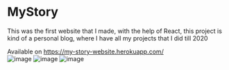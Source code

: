 # MyStory
This was the first website that I made, with the help of React, this project is kind of a personal blog, where I have all my projects that I did till 2020

Available on https://my-story-website.herokuapp.com/ <br>
![image](https://user-images.githubusercontent.com/61602995/150642822-e9b18692-2114-4ec4-b422-64f689d46eed.png)
![image](https://user-images.githubusercontent.com/61602995/150642836-ed75d086-611b-4d78-89a2-17f91baa4660.png)
![image](https://user-images.githubusercontent.com/61602995/150642848-e96789d2-6dfd-44d4-9f41-f2a35efbde48.png)
